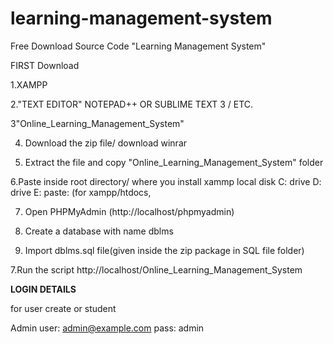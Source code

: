 # learning-management-system
Free Download Source Code "Learning Management System"

FIRST Download

1.XAMPP

2."TEXT EDITOR" NOTEPAD++ OR SUBLIME TEXT 3 / ETC.

3"Online_Learning_Management_System"

4. Download the zip file/ download winrar

5. Extract the file and copy "Online_Learning_Management_System" folder

6.Paste inside root directory/ where you install xammp local disk C: drive D: drive E: paste: (for xampp/htdocs, 

7. Open PHPMyAdmin (http://localhost/phpmyadmin)

8. Create a database with name dblms

6. Import dblms.sql file(given inside the zip package in SQL file folder)

7.Run the script http://localhost/Online_Learning_Management_System


**LOGIN DETAILS** 

for user create or student

Admin
user: admin@example.com
pass: admin
